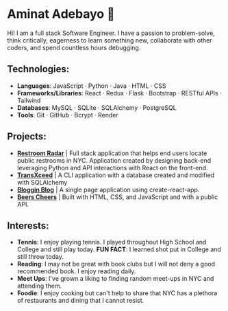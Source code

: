 # Aminat Adebayo 👋
Hi! I am a full stack Software Engineer. I have a passion to problem-solve, think critically, eagerness to learn something new, collaborate with other coders, and spend countless hours debugging.  

## Technologies:
- **Languages**: JavaScript · Python · Java · HTML · CSS
- **Frameworks/Libraries**: React · Redux · Flask · Bootstrap · RESTful APIs · Tailwind
- **Databases**: MySQL · SQLite · SQLAlchemy · PostgreSQL
- **Tools**: Git · GitHub · Bcrypt · Render

## Projects:
- **[Restroom Radar]([https://github.com/Amii911/Restroom-Radar](https://github.com/Amii911/Restroom-Radar-NYC))** | Full stack application that helps end users locate public restrooms in NYC. Application created by designing back-end leveraging Python and API interactions with React on the front-end.
- **[TransXceed](https://github.com/Amii911/TransXceed)** | A CLI application with a database created and modified with SQLAlchemy
- **[Bloggin Blog](https://github.com/Amii911/bloggin-blog)** | A single page application using create-react-app.
- **[Beers Cheers](https://github.com/Amii911/phase-1-project)** | Built with HTML, CSS, and JavaScript and with a public API. 


## Interests:
- **Tennis**: I enjoy playing tennis. I played throughout High School and College and still play today. **FUN FACT**: I learned shot put in College and still throw today. 
- **Reading**: I may not be great with book clubs but I will not deny a good recommended book. I enjoy reading daily.
- **Meet Ups**:  I've grown a liking to finding random meet-ups in NYC and attending them. 
- **Foodie**: I enjoy cooking but can't help to share that NYC has a plethora of restaurants and dining that I cannot resist.
